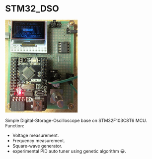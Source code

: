 # STM32_DSO
<img src = ./mini-dso.jpg height = 300 />

Simple Digital-Storage-Oscilloscope base on STM32F103C8T6 MCU.  
Function:  
- Voltage measurement.
- Frequency measurement.
- Square-wave generator.
- experimental PID auto tuner using genetic algorithm :grinning:.